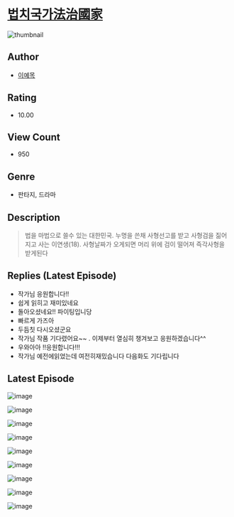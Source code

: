 # [법치국가法治國家](https://comic.naver.com/challenge/list?titleId=811309)
![thumbnail](https://image-comic.pstatic.net/user_contents_data/challenge_comic/2023/05/25/291649/upload_4123439330464577078_480x623.jpeg)

## Author
- [이예목](https://comic.naver.com/artistTitle?id=291649)

## Rating
- 10.00

## View Count
- 950

## Genre
- 판타지, 드라마

## Description
> 법을 마법으로 쓸수 있는 대한민국. 누명을 쓴채 사형선고를 받고 사형검을 짊어지고 사는 이연생(18). 사형날짜가 오게되면 머리 위에 검이 떨어져 즉각사형을 받게된다

## Replies (Latest Episode)
- 작가님 응원합니다!!
- 쉽게 읽히고 재미있네요
- 돌아오셨네요!! 파이팅입니당
- 빠르게 가즈아
- 두듬칫 다시오셨군요
- 작가님 작품 기다렸어요~~ . 이제부터 열심히 챙겨보고 응원하겠습니다^^
- 우와아아 !!응원합니다!!!
- 작가님 예전에읽었는데 여전히재밌습니다 다음화도 기다립니다

## Latest Episode
![image](https://image-comic.pstatic.net/user_contents_data/challenge_comic/2023/05/26/291649/upload_3834875797189124966.jpeg)

![image](https://image-comic.pstatic.net/user_contents_data/challenge_comic/2023/05/26/291649/upload_4135767023948412002.jpeg)

![image](https://image-comic.pstatic.net/user_contents_data/challenge_comic/2023/05/26/291649/upload_7003205414111162935.jpeg)

![image](https://image-comic.pstatic.net/user_contents_data/challenge_comic/2023/05/25/291649/upload_3835155250041730146.jpeg)

![image](https://image-comic.pstatic.net/user_contents_data/challenge_comic/2023/05/27/291649/upload_3904955339746981172.jpeg)

![image](https://image-comic.pstatic.net/user_contents_data/challenge_comic/2023/05/27/291649/upload_3905237918631082083.jpeg)

![image](https://image-comic.pstatic.net/user_contents_data/challenge_comic/2023/05/25/291649/upload_7220506471198634593.jpeg)

![image](https://image-comic.pstatic.net/user_contents_data/challenge_comic/2023/05/26/291649/upload_7005122949491601716.jpeg)

![image](https://image-comic.pstatic.net/user_contents_data/challenge_comic/2023/05/26/291649/upload_4134693896321000242.jpeg)
